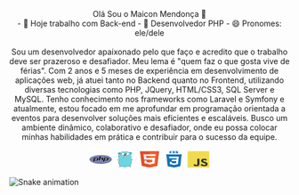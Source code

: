 <div align="center">
Olá Sou o Maicon Mendonça 👋
</div>

<div align="center">
- 🔭 Hoje trabalho com Back-end - 🌱 Desenvolvedor PHP - 😄 Pronomes: ele/dele
</div>

<div align="center" style="display: inline_block"><br>
  Sou um desenvolvedor apaixonado pelo que faço e acredito que o trabalho deve ser prazeroso e desafiador. Meu lema é "quem faz o que gosta vive de férias". Com 2 anos e 5 meses de experiência em desenvolvimento de aplicações web, já atuei tanto no Backend quanto no Frontend, utilizando diversas tecnologias como PHP, JQuery, HTML/CSS3, SQL Server e MySQL. Tenho conhecimento nos frameworks como Laravel e Symfony e atualmente, estou focado em me aprofundar em programação orientada a eventos para desenvolver soluções mais eficientes e escaláveis. Busco um ambiente dinâmico, colaborativo e desafiador, onde eu possa colocar minhas habilidades em prática e contribuir para o sucesso da equipe.
</div>

<div align="center" style="display: inline_block"><br>
    <img align"center" height="30" width="40" src="https://github.com/devicons/devicon/blob/master/icons/php/php-original.svg"/>
    <img align"center" height="30" width="40" src="https://github.com/devicons/devicon/blob/master/icons/go/go-original.svg"/>
    <img align"center" height="30" width="40" src="https://github.com/devicons/devicon/blob/master/icons/html5/html5-original.svg"/>
    <img align"center" height="30" width="40" src="https://github.com/devicons/devicon/blob/master/icons/css3/css3-plain-wordmark.svg"/>
    <img align"center" height="30" width="40" src="https://github.com/devicons/devicon/blob/master/icons/javascript/javascript-original.svg"/>
</div>
  

![Snake animation](https://github.com/Maiconsmendonca/Maiconsmendonca/blob/output/github-contribution-grid-snake.svg)  
